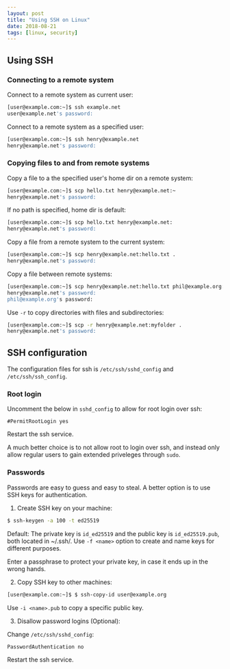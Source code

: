 ```yaml
---
layout: post
title: "Using SSH on Linux"
date: 2018-08-21
tags: [linux, security]
---
```


## Using SSH

### Connecting to a remote system

Connect to a remote system as current user:

```bash
[user@example.com:~]$ ssh example.net
user@example.net's password:
```

Connect to a remote system as a specified user:

```bash
[user@example.com:~]$ ssh henry@example.net
henry@example.net's password:
```

### Copying files to and from remote systems

Copy a file to a the specified user's home dir on a remote system:

```bash
[user@example.com:~]$ scp hello.txt henry@example.net:~
henry@example.net's password:
```

If no path is specified, home dir is default:

```bash
[user@example.com:~]$ scp hello.txt henry@example.net:
henry@example.net's password:
```

Copy a file from a remote system to the current system:

```bash
[user@example.com:~]$ scp henry@example.net:hello.txt .
henry@example.net's password:
```

Copy a file between remote systems:

```bash
[user@example.com:~]$ scp henry@example.net:hello.txt phil@example.org:
henry@example.net's password:
phil@example.org's password:
```

Use `-r` to copy directories with files and subdirectories:

```bash
[user@example.com:~]$ scp -r henry@example.net:myfolder .
henry@example.net's password:
```

## SSH configuration

The configuration files for ssh is `/etc/ssh/sshd_config` and `/etc/ssh/ssh_config`.

### Root login

Uncomment the below in `sshd_config` to allow for root login over ssh:

```
#PermitRootLogin yes
```

Restart the ssh service.

A much better choice is to not allow root to login over ssh, and instead only allow regular users to gain extended priveleges through `sudo`.

### Passwords

Passwords are easy to guess and easy to steal. A better option is to use SSH keys for authentication.

1) Create SSH key on your machine:

```bash
$ ssh-keygen -a 100 -t ed25519
```

Default: The private key is `id_ed25519` and the public key is `id_ed25519.pub`, both located in ~/.ssh/.  Use `-f <name>` option to create and name keys for different purposes.

Enter a passphrase to protect your private key, in case it ends up in the wrong hands.

2) Copy SSH key to other machines:

```bash
[user@example.com:~]$ $ ssh-copy-id user@example.org
```

Use `-i <name>.pub` to copy a specific public key.

3) Disallow password logins (Optional):

Change `/etc/ssh/sshd_config`:

```
PasswordAuthentication no
```

Restart the ssh service.







